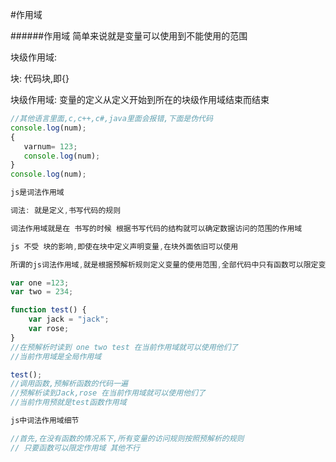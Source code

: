 #作用域

######作用域
简单来说就是变量可以使用到不能使用的范围

块级作用域: 

块: 代码块,即{}

块级作用域: 变量的定义从定义开始到所在的块级作用域结束而结束

```javascript
//其他语言里面,c,c++,c#,java里面会报错,下面是伪代码
console.log(num);
{
   varnum= 123;
   console.log(num);
}
console.log(num);

js是词法作用域

词法: 就是定义,书写代码的规则

词法作用域就是在 书写的时候 根据书写代码的结构就可以确定数据访问的范围的作用域

js 不受 块的影响,即使在块中定义声明变量,在块外面依旧可以使用

所谓的js词法作用域,就是根据预解析规则定义变量的使用范围,全部代码中只有函数可以限定变量的使用范围.

var one =123;
var two = 234;

function test() {
    var jack = "jack";
    var rose;
}
//在预解析时读到 one two test 在当前作用域就可以使用他们了
//当前作用域是全局作用域

test();
//调用函数,预解析函数的代码一遍
//预解析读到Jack,rose 在当前作用域就可以使用他们了
//当前作用预就是test函数作用域

js中词法作用域细节

//首先,在没有函数的情况系下,所有变量的访问规则按照预解析的规则
// 只要函数可以限定作用域 其他不行

```